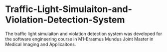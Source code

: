 # Traffic-Light-Simulaiton-and-Violation-Detection-System
The traffic light simulaiton and violation detection system was developed for the software engineering course in M1-Erasmus Mundus Joint Master in Medical Imaging and Applicaitons.
